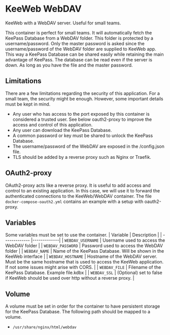 # KeeWeb WebDAV
KeeWeb with a WebDAV server. Useful for small teams.

This container is perfect for small teams. It will automatically fetch the KeePass Database from a WebDAV folder. This folder is protected by a username/password. Only the master password is asked since the username/password of the WebDAV folder are supplied to KeeWeb app. This way a KeePass Database can be shared easily while retaining the main advantage of KeePass. The database can be read even if the server is down. As long as you have the file and the master password.
## Limitations
There are a few limitations regarding the security of this application. For a small team, the security might be enough. However, some important details must be kept in mind.

- Any user who has access to the port exposed by this container is considered a trusted user. See below oauth2-proxy to improve the access and control of this application.
- Any user can download the KeePass Database.
- A common password or key must be shared to unlock the KeePass Database.
- The username/password of the WebDAV are exposed in the /config.json file.
- TLS should be added by a reverse proxy such as Nginx or Traefik.

## OAuth2-proxy
OAuth2-proxy acts like a reverse proxy. It is useful to add access and control to an existing application. In this case, we will use it to forward the authenticated connections to the KeeWeb/WebDAV container. The file `docker-compose-oauth2.yml` contains an example with a setup with oauth2-proxy.

## Variables
Some variables must be set to use the container.
| Variable        | Description           |
| ------------- |-------------|
| `WEBDAV_USERNAME` | Username used to access the WebDAV folder |
| `WEBDAV_PASSWORD` | Password used to access the WebDAV folder |
| `WEBDAV_NAME` | Name of the KeePass Database. Will be shown in the KeeWeb interface |
| `WEBDAV_HOSTNAME` | Hostname of the WebDAV server. Must be the same hostname that is used to access the KeeWeb application. If not some issues might arise with CORS.  |
| `WEBDAV_FILE` | Filename of the KeePass Database. Example file.kdbx |
| `WEBDAV_SSL` | (Optional) set to false if KeeWeb should be used over http without a reverse proxy. |


## Volume
A volume must be set in order for the container to have persistent storage for the KeePass Database. The following path should be mapped to a volume. 

- `/usr/share/nginx/html/webdav`